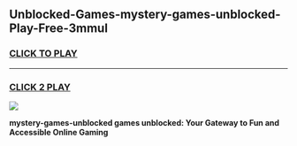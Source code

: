 
## Unblocked-Games-mystery-games-unblocked-Play-Free-3mmul
<h3>
<a href="https://premium76.site?title=mystery-games-unblocked&ref=23A">CLICK TO PLAY</a></h3>
<hr>

<h3>
<a href="https://premium76.site?title=mystery-games-unblocked&ref=23A">CLICK 2 PLAY</a>
  
</h3>

<a href="https://premium76.site?title=mystery-games-unblocked&ref=23A"><img src="https://clearcache.store/games.png"></a>


**mystery-games-unblocked games unblocked: Your Gateway to Fun and Accessible Online Gaming**
